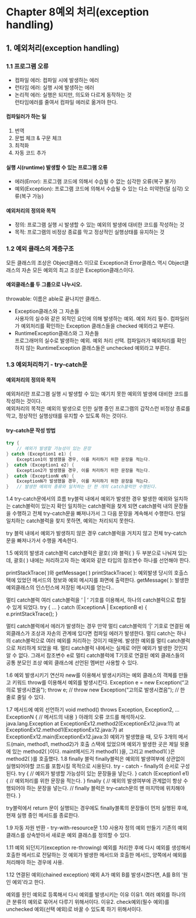 # Chapter 8예외 처리(exception handling)
## 1. 예외처리(exception handling)
### 1.1 프로그램 오류
- 컴파일 에러: 컴파일 시에 발생하는 에러
- 런타임 에러: 실행 시에 발생하는 에러
- 논리적 에러: 실행은 되지만, 의도와 다르게 동작하는 것</br>
런타임에러를 줄여서 컴파일 에러로 옮겨야 한다.

#### 컴파일러가 하는 일
1. 번역 
2. 문법 체크 & 구문 체크 
3. 최적화 
4. 자동 코드 추가

#### 실행 시(runtime) 발생할 수 있는 프로그램 오류
- 에러(Error): 프로그램 코드에 의해서 수습될 수 없는 심각한 오류(복구 불가)
- 예외(Exception): 프로그램 코드에 의해서 수습될 수 있는 다소 미약한(덜 심각) 오류(복구 가능)

#### 예외처리의 정의와 목적
- 정의: 프로그램 실행 시 발생할 수 있는 예외의 발생에 대비한 코드를 작성하는 것
- 목적: 프로그램의 비정상 종료를 막고 정상적인 실행상태를 유지하는 것

### 1.2 예외 클래스의 계층구조
모든 클래스의 조상은 Object클래스 이므로 Exception과 Error클래스 역시 Object클래스의 자손
모든 예외의 최고 조상은 Exception클래스이다.

#### 예외클래스를 두 그룹으로 나누시오.
throwable: 이름은 able로 끝나지만 클래스.
- Exception클래스와 그 자손들</br>
  사용자의 실수와 같은 외적인 요인에 의해 발생하는 예외. 예외 처리 필수. 컴파일러가 예외처리를 확인하는 Exception 클래스들을 checked 예외라고 부른다.
- RuntimeException클래스와 그 자손들</br>
  프로그래머의 실수로 발생하는 예외. 예외 처리 선택. 컴파일러가 예외처리를 확인하지 않는 RuntimeException 클래스들은 unchecked 예외라고 부른다.

### 1.3 예외처리하기 - try-catch문
#### 예외처리의 정의와 목적
예외처리란 프로그램 실행 시 발생할 수 있는 예기치 못한 예외의 발생에 대비한 코드를 작성하는 것이다.</br>
예외처리의 목적은 예외의 발생으로 인한 실행 중인 프로그램의 갑작스런 비정상 종료를 막고, 정상적인 실행상태를 유지할 수 있도록 하는 것이다.

#### try-catch문 작성 방법
```java
try {
	// 예외가 발생할 가능성이 있는 문장
} catch (Exception1 e1) {
	Exception1이 발생했을 경우, 이를 처리하기 위한 문장을 적는다.
}  catch (Exception1 e2) {
	Exception2가 발생했을 경우, 이를 처리하기 위한 문장을 적는다.
}  catch (ExceptionN eN) {
	ExceptionN가 발생했을 경우, 이를 처리하기 위한 문장을 적는다.
} 	// 발생한 예외의 종류와 일치하는 단 한 개의 catch블럭만 수행된다.
```
1.4 try-catch문에서의 흐름
try블럭 내에서 예외가 발생한 경우
발생한 예외와 일치하는 catch블럭이 있는지 확인
일치하는 catch블럭을 찾게 되면 catch블럭 내의 문장들을 수행하고 전체 try-catch문을 빠져나가서 그 다음 문장을 계속해서 수행한다. 만일 일치하는 catch블럭을 찾지 못하면, 예외는 처리되지 못한다.

try 블럭 내에서 예외가 발생하지 않은 경우
catch블럭을 거치지 않고 전체 try-catch문을 빠져나가서 수행을 계속한다.

1.5 예외의 발생과 catch블럭
catch블럭은 괄호( )와 블럭{ } 두 부분으로 나눠져 있는데, 괄호( ) 내에는 처리하고자 하는 예외와 같은 타입의 참조변수 하나를 선언해야 한다.

printStackTrace( )와 getMessage( )
printStackTrace( ): 예외발생 당시의 호출스택에 있었던 메서드의 정보와 예외 메시지를 화면에 출력한다.
getMessage( ): 발생한 예외클래스의 인스턴스에 저장된 메시지를 얻는다..

멀티 catch블럭
여러 catch블럭을 ‘ | ‘ 기호를 이용해서, 하나의 catch블럭으로 합칠 수 있게 되었다.
try {
…
} catch (ExceptionA | ExceptionB e) { 
	e.printStackTrace();
}

멀티 catch블럭에서 에러가 발생하는 경우
만약 멀티 catch블럭의 ‘|’ 기호로 연결된 예외클래스가 조상과 자손의 관계에 있다면 컴파일 에러가 발생한다.
멀티 catch는 하나의 catch블럭으로 여러 예외를 처리하는 것이기 때문에. 발생한 예외를 멀티 catch블럭으로 처리하게 되었을 때. 멀티 catch블럭 내에서는 실제로 어떤 예외가 발생한 것인지 알 수 없다. 그래서 참조변수 e로 멀티 catch블럭에 T기호로 연결된 예외 클래스들의 공통 분모인 조상 예외 클래스에 선언된 멤버만 사용할 수 있다.

1.6 예외 발생시키기
연산자 new를 이용해서 발생시키려는 예외 클래스의 객체를 만들고
키워드 throw를 이용해서 예외를 발생시킨다.
Exception e = new Exception(“고의로 발생시켰음");
throw e;
// throw new Exception(“고의로 발생시켰음");	// 한 줄로 줄일 수 있다.

1.7 메서드에 예외 선언하기
void method() throws Exception, Exception2, … ExceptionN
{	// 메서드의 내용 	}
아래의 오류 코드를 해석하시오.
java.lang.Exception
	at ExceptionEx12.method2(ExceptionEx12.java:11)
	at ExceptionEx12.method1(ExceptionEx12.java:7)
	at ExceptionEx12.main(ExceptionEx12.java:3)
예외가 발생했을 때, 모두 3개의 메서드(main, method1, method2)가 호출 스택에 있었으며
예외가 발생한 곳은 제일 윗줄에 있는 method2( )이다.
maint메서드가 method1( )을, 그리고 method1( )은 method2( )를 호출했다.
1.8 finally 블럭
finally블럭은 예외의 발생여부에 상관없이 실행되어야할 코드를 포함시킬 목적으로 시용된다.
try - catch - finally의 순서로 구성된다.
try {
	// 예외가 발생할 가능성이 있는 문장들을 넣는다.
} catch (Exception1 e1) {
	// 예외처리를 위한 문장을 적는다.
} finally {
	// 예외의 발생여부에 관계없이 항상 수행되어야 하는 문장을 넣는다.
	// finally 블럭은 try-catch문의 맨 마지막에 위치해야 한다.
}

try블럭에서 return 문이 실행되는 경우에도 finally블록의 문장들이 먼저 실행된 후에, 현재 실행 중인 메서드를 종료한다.

1.9 자동 자원 반환 - try-with-resource문
1.10 사용자 정의 예외 만들기
기존의 예외 클래스를 상속받아서 새로운 예외 클래스를 정의할 수 있다. 

1.11 예외 되던지기(exception re-throwing)
예외를 처리한 후에 다시 예외를 생성해서 호출한 메서드로 전달하는 것
예외가 발생한 메서드와 호출한 메서드, 양쪽에서 예외를 처리해야 하는 경우에 사용. 

1.12 연결된 예외(chained exception)
예외 A가 예외 B를 발생시켰다면, A를 B의 ‘원인 예외'라고 한다.

예외를 원인 예외로 등록해서 다시 예외를 발생시키는 이유
이유1. 여러 예외를 하나의 큰 분류의 예외로 묶어서 다루기 위해서이다. 
이유2. check예외(필수 예외)를 unchecked 예외(선택 예외)로 바꿀 수 있도록 하기 위해서이다. 

